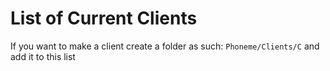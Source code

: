 # List of Current Clients

If you want to make a client create a folder as such:
``Phoneme/Clients/C`` and add it to this list
